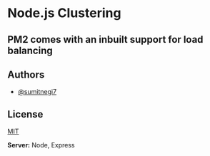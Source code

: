 # Node.js Clustering

## PM2 comes with an inbuilt support for load balancing


## Authors

- [@sumitnegi7](https://www.github.com/sumitnegi7)


## License

[MIT](https://choosealicense.com/licenses/mit/)


**Server:** Node, Express

